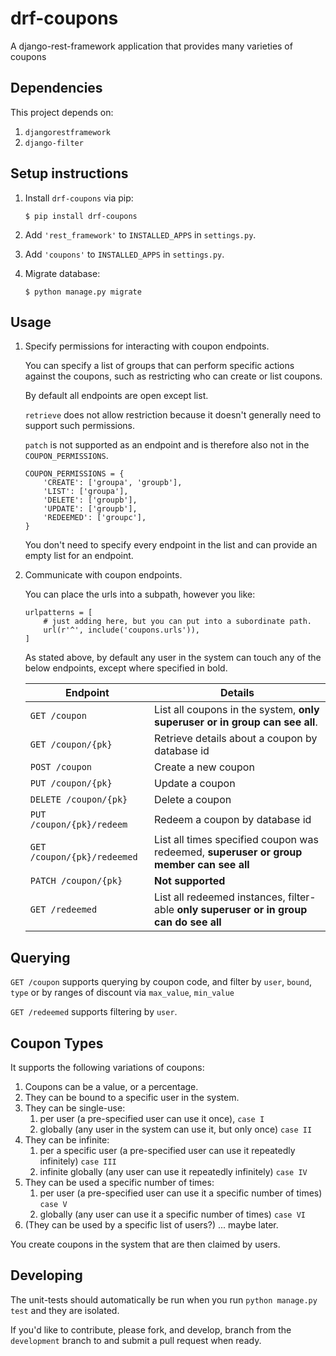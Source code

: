 # drf-coupons
A django-rest-framework application that provides many varieties of coupons 

## Dependencies

This project depends on:
1. `djangorestframework`
2. `django-filter`

## Setup instructions

1. Install `drf-coupons` via pip:
   ```
   $ pip install drf-coupons
   ```

2. Add `'rest_framework'` to `INSTALLED_APPS` in `settings.py`.

3. Add `'coupons'` to `INSTALLED_APPS` in `settings.py`.

4. Migrate database:

   ```
   $ python manage.py migrate
   ```

## Usage

1. Specify permissions for interacting with coupon endpoints.

   You can specify a list of groups that can perform specific actions against the coupons, such as restricting who can
   create or list coupons.

   By default all endpoints are open except list.

   `retrieve` does not allow restriction because it doesn't generally need to support such permissions.

   `patch` is not supported as an endpoint and is therefore also not in the `COUPON_PERMISSIONS`.

   ```
   COUPON_PERMISSIONS = {
       'CREATE': ['groupa', 'groupb'],
       'LIST': ['groupa'],
       'DELETE': ['groupb'],
       'UPDATE': ['groupb'],
       'REDEEMED': ['groupc'],
   }
   ```

   You don't need to specify every endpoint in the list and can provide an empty list for an endpoint.

2. Communicate with coupon endpoints.

   You can place the urls into a subpath, however you like:

   ```
   urlpatterns = [
       # just adding here, but you can put into a subordinate path.
       url(r'^', include('coupons.urls')),
   ]
   ```

   As stated above, by default any user in the system can touch any of the below endpoints, except where specified in bold.

   | Endpoint                    | Details                                                                                 |
   | --------------------------- | --------------------------------------------------------------------------------------- |
   | `GET /coupon`               | List all coupons in the system, **only superuser or in group can see all**.             |
   | `GET /coupon/{pk}`          | Retrieve details about a coupon by database id                                          |
   | `POST /coupon`              | Create a new coupon                                                                     |
   | `PUT /coupon/{pk}`          | Update a coupon                                                                         |
   | `DELETE /coupon/{pk}`       | Delete a coupon                                                                         |
   | `PUT /coupon/{pk}/redeem`   | Redeem a coupon by database id                                                          |
   | `GET /coupon/{pk}/redeemed` | List all times specified coupon was redeemed, **superuser or group member can see all** |
   | `PATCH /coupon/{pk}`        | **Not supported**                                                                       |
   | `GET /redeemed`             | List all redeemed instances, filter-able **only superuser or in group can do see all**  | 

## Querying

`GET /coupon` supports querying by coupon code, and filter by `user`, `bound`, `type` or by ranges of discount via `max_value`, `min_value`

`GET /redeemed` supports filtering by `user`.

## Coupon Types

It supports the following variations of coupons:

1. Coupons can be a value, or a percentage.
2. They can be bound to a specific user in the system.
3. They can be single-use:
   1. per user (a pre-specified user can use it once), `case I`
   2. globally (any user in the system can use it, but only once) `case II`
4. They can be infinite:
   1. per a specific user (a pre-specified user can use it repeatedly infinitely) `case III`
   2. infinite globally (any user can use it repeatedly infinitely) `case IV`
5. They can be used a specific number of times:
   1. per user (a pre-specified user can use it a specific number of times) `case V`
   2. globally (any user can use it a specific number of times) `case VI`
6. (They can be used by a specific list of users?) ... maybe later.

You create coupons in the system that are then claimed by users.

## Developing

The unit-tests should automatically be run when you run `python manage.py test` and they are isolated.

If you'd like to contribute, please fork, and develop, branch from the `development` branch to and submit a pull request when ready.
